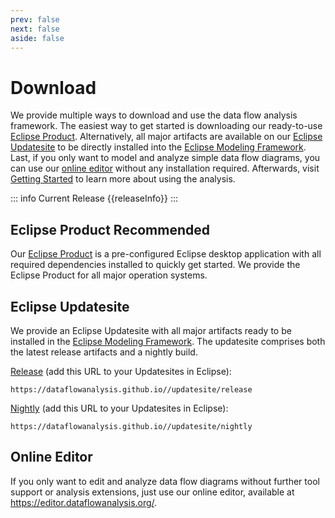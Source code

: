 ```yaml
---
prev: false
next: false
aside: false
---
```


# Download

We provide multiple ways to download and use the data flow analysis framework.
The easiest way to get started is downloading our ready-to-use [Eclipse Product](#eclipse-product-recommended).
Alternatively, all major artifacts are available on our [Eclipse Updatesite](#eclipse-updatesite) to be directly installed into the [Eclipse Modeling Framework](https://eclipse.dev/emf/).
Last, if you only want to model and analyze simple data flow diagrams, you can use our [online editor](#online-editor) without any installation required.
Afterwards, visit [Getting Started](/wiki/gettingstarted.md) to learn more about using the analysis.

::: info Current Release
{{releaseInfo}}
:::

## Eclipse Product <Badge type="info">Recommended</Badge>

Our [Eclipse Product](https://updatesite.palladio-simulator.com/DataFlowAnalysis/product/releases/) is a pre-configured Eclipse desktop application with all required dependencies installed to quickly get started.
We provide the Eclipse Product for all major operation systems.

<VPButton text='Windows 10 & 11' href="https://updatesite.palladio-simulator.com/DataFlowAnalysis/product/releases/latest/DataFlowAnalysis.win32.win32.x86_64.zip" />  
<VPButton text='Linux (GTK)' href="https://updatesite.palladio-simulator.com/DataFlowAnalysis/product/releases/latest/DataFlowAnalysis.linux.gtk.x86_64.zip" /> 
<VPButton text='macOS (ARM)' href="https://updatesite.palladio-simulator.com/DataFlowAnalysis/product/releases/latest/DataFlowAnalysis.macosx.cocoa.aarch64.tar.gz" /> 
<VPButton text='macOS (Intel)' href="https://updatesite.palladio-simulator.com/DataFlowAnalysis/product/releases/latest/DataFlowAnalysis.macosx.cocoa.x86_64.zip" /> 

## Eclipse Updatesite

We provide an Eclipse Updatesite with all major artifacts ready to be installed in the [Eclipse Modeling Framework](https://eclipse.dev/emf/). The updatesite comprises both the latest release artifacts and a nightly build.

[Release](https://dataflowanalysis.github.io//updatesite/release) (add this URL to your Updatesites in Eclipse):

```
https://dataflowanalysis.github.io//updatesite/release
```

[Nightly](https://dataflowanalysis.github.io//updatesite/nightly) (add this URL to your Updatesites in Eclipse):

```
https://dataflowanalysis.github.io//updatesite/nightly
```

## Online Editor

If you only want to edit and analyze data flow diagrams without further tool support or analysis extensions, just use our online editor, available at https://editor.dataflowanalysis.org/.

<script setup>
import { ref } from 'vue'
import { VPButton } from 'vitepress/theme'

const releaseInfo = ref('The latest released version is available on GitHub.')
const url = 'https://api.github.com/repos/DataFlowAnalysis/DataFlowAnalysis/releases/latest';

fetch(url).then(response => {
    response.json().then(data => {
    const latestReleaseVersion = data.tag_name;

    const rawDate = new Date(data.published_at);
    const latestReleaseDate = rawDate.toLocaleDateString('en-US', {
      year: 'numeric',
      month: 'long',
      day: 'numeric'});

    releaseInfo.value = `The latest released version ${latestReleaseVersion} was released on ${latestReleaseDate}.`
})});
</script>

<style module>
a[class*="VPButton"] {
    text-decoration: none !important;
}
</style>